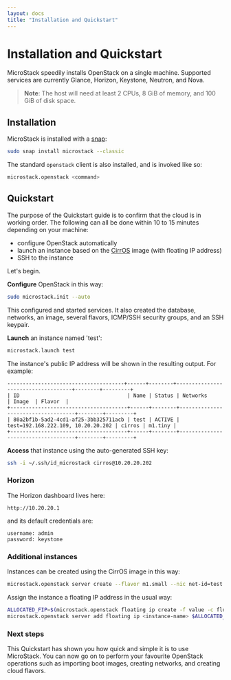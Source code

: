 ```yaml
---
layout: docs
title: "Installation and Quickstart"
---
```


# Installation and Quickstart

MicroStack speedily installs OpenStack on a single machine. Supported services
are currently Glance, Horizon, Keystone, Neutron, and Nova.

> **Note**: The host will need at least 2 CPUs, 8 GiB of memory, and 100 GiB of
  disk space.

## Installation

MicroStack is installed with a [snap][microstack-snap]:

```bash
sudo snap install microstack --classic
```

The standard `openstack` client is also installed, and is invoked like so:

```bash
microstack.openstack <command>
```

## Quickstart

The purpose of the Quickstart guide is to confirm that the cloud is in working
order. The following can all be done within 10 to 15 minutes depending on your
machine:

- configure OpenStack automatically
- launch an instance based on the [CirrOS][openstack-cirros] image (with
  floating IP address)
- SSH to the instance

Let's begin.

**Configure** OpenStack in this way:

<!--
Revisit the configuration step (interactive?)
-->

```bash
sudo microstack.init --auto
```

This configured and started services. It also created the database, networks,
an image, several flavors, ICMP/SSH security groups, and an SSH keypair.

**Launch** an instance named 'test':

```bash
microstack.launch test
```

The instance's public IP address will be shown in the resulting output. For
example:

```no-highlight
--------------------------------------+------+--------+------------------------------------+--------+---------+
| ID                                   | Name | Status | Networks                           | Image  | Flavor  |
+--------------------------------------+------+--------+------------------------------------+--------+---------+
| 80a2bf1b-5ad2-4cd1-af25-3bb325711acb | test | ACTIVE | test=192.168.222.109, 10.20.20.202 | cirros | m1.tiny |
+--------------------------------------+------+--------+------------------------------------+--------+---------+
```

**Access** that instance using the auto-generated SSH key:

```bash
ssh -i ~/.ssh/id_microstack cirros@10.20.20.202
```

### Horizon

The Horizon dashboard lives here:

`http://10.20.20.1`

and its default credentials are:

```no-highlight
username: admin
password: keystone
```

### Additional instances

Instances can be created using the CirrOS image in this way:

```bash
microstack.openstack server create --flavor m1.small --nic net-id=test --image cirros <instance-name>
```

Assign the instance a floating IP address in the usual way:

```bash
ALLOCATED_FIP=$(microstack.openstack floating ip create -f value -c floating_ip_address external)
microstack.openstack server add floating ip <instance-name> $ALLOCATED_FIP
```

### Next steps

This Quickstart has shown you how quick and simple it is to use MicroStack. You
can now go on to perform your favourite OpenStack operations such as importing
boot images, creating networks, and creating cloud flavors.

<!-- LINKS -->

[microstack-snap]: https://snapcraft.io/microstack
[openstack-cirros]: https://docs.openstack.org/image-guide/obtain-images.html#cirros-test
